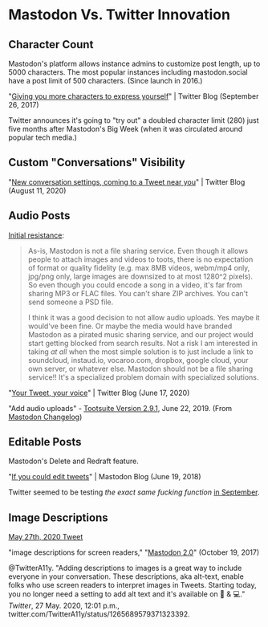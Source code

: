 # Mastodon Vs. Twitter Innovation

## Character Count

Mastodon's platform allows instance admins to customize post length, up to 5000 characters. The most popular instances including mastodon.social have a post limit of 500 characters. (Since launch in 2016.)

"[Giving you more characters to express yourself](https://blog.twitter.com/en_us/topics/product/2017/Giving-you-more-characters-to-express-yourself.html)" | Twitter Blog (September 26, 2017)

Twitter announces it's going to "try out" a doubled character limit (280) just five months after Mastodon's Big Week (when it was circulated around popular tech media.)

## Custom "Conversations" Visibility

"[New conversation settings, coming to a Tweet near you](https://blog.twitter.com/en_us/topics/product/2020/new-conversation-settings-coming-to-a-tweet-near-you.html)" | Twitter Blog (August 11, 2020)

## Audio Posts

[Initial resistance](https://github.com/tootsuite/mastodon/issues/7495#issuecomment-389511213): 

> As-is, Mastodon is not a file sharing service. Even though it allows people to attach images and videos to toots, there is no expectation of format or quality fidelity (e.g. max 8MB videos, webm/mp4 only, jpg/png only, large images are downsized to at most 1280^2 pixels). So even though you could encode a song in a video, it's far from sharing MP3 or FLAC files. You can't share ZIP archives. You can't send someone a PSD file.
>
> I think it was a good decision to not allow audio uploads. Yes maybe it would've been fine. Or maybe the media would have branded Mastodon as a pirated music sharing service, and our project would start getting blocked from search results. Not a risk I am interested in taking *at all* when the most simple solution is to just include a link to soundcloud, instaud.io, vocaroo.com, dropbox, google cloud, your own server, or whatever else. Mastodon should not be a file sharing service!! It's a specialized problem domain with specialized solutions.

"[Your Tweet, your voice](https://blog.twitter.com/en_us/topics/product/2020/your-tweet-your-voice.html)" | Twitter Blog (June 17, 2020)

"Add audio uploads" - [Tootsuite Version 2.9.1](https://github.com/tootsuite/mastodon/releases/tag/v2.9.1), June 22, 2019. (From [Mastodon Changelog](https://github.com/extratone/mastodon/blob/master/CHANGELOG.md))

## Editable Posts

Mastodon's Delete and Redraft feature.

"[If you could edit tweets](https://blog.joinmastodon.org/2018/06/if-you-could-edit-tweets/)" | Mastodon Blog (June 19, 2018)

Twitter seemed to be testing *the exact same fucking function* [in September](https://twitter.com/tomwarren/status/1305278528875892740). 

## Image Descriptions

[May 27th, 2020 Tweet](https://twitter.com/TwitterA11y/status/1265689579371323392)

"image descriptions for screen readers," "[Mastodon 2.0](https://blog.joinmastodon.org/2017/10/mastodon-2.0/)" (October 19, 2017)

@TwitterA11y. "Adding descriptions to images is a great way to include everyone in your conversation. These descriptions, aka alt-text, enable folks who use screen readers to interpret images in Tweets. Starting today, you no longer need a setting to add alt text and it's available on 📱 & 💻." *Twitter*, 27 May. 2020, 12:01 p.m., twitter.com/TwitterA11y/status/1265689579371323392.

